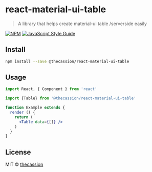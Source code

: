 # react-material-ui-table

> A library that helps create material-ui table /serverside easily

[![NPM](https://img.shields.io/npm/v/react-material-ui-table.svg)](https://www.npmjs.com/package/react-material-ui-table) [![JavaScript Style Guide](https://img.shields.io/badge/code_style-standard-brightgreen.svg)](https://standardjs.com)

## Install

```bash
npm install --save @thecassion/react-material-ui-table
```

## Usage

```jsx
import React, { Component } from 'react'

import {Table} from '@thecassion/react-material-ui-table'

function Example extends {
  render () {
    return (
      <Table data={[]} />
    )
  }
}
```

## License

MIT © [thecassion](https://github.com/thecassion)
